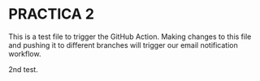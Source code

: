 # PRACTICA 2

This is a test file to trigger the GitHub Action. Making changes to this file and pushing it to different branches will trigger our email notification workflow.

2nd test.
